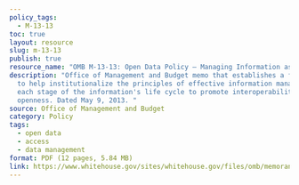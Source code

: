 ```yaml
---
policy_tags:
  - M-13-13
toc: true
layout: resource
slug: m-13-13
publish: true
resource_name: "OMB M-13-13: Open Data Policy – Managing Information as an Asset"
description: "Office of Management and Budget memo that establishes a framework
  to help institutionalize the principles of effective information management at
  each stage of the information's life cycle to promote interoperability and
  openness. Dated May 9, 2013. "
source: Office of Management and Budget
category: Policy
tags:
  - open data
  - access
  - data management
format: PDF (12 pages, 5.84 MB)
link: https://www.whitehouse.gov/sites/whitehouse.gov/files/omb/memoranda/2013/m-13-13.pdf
---
```

